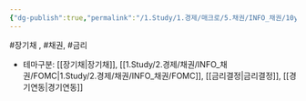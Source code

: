 ```yaml
---
{"dg-publish":true,"permalink":"/1.Study/1.경제/매크로/5.채권/INFO_채권/10y/","created":"2024-11-20T21:02:27.393+09:00","updated":"2025-06-03T20:07:19.921+09:00"}
---
```


#장기채 , #채권, #금리 


- 테마구분: [[장기채\|장기채]], [[1.Study/2.경제/채권/INFO_채권/FOMC\|1.Study/2.경제/채권/INFO_채권/FOMC]], [[금리결정\|금리결정]], [[경기연동\|경기연동]]
